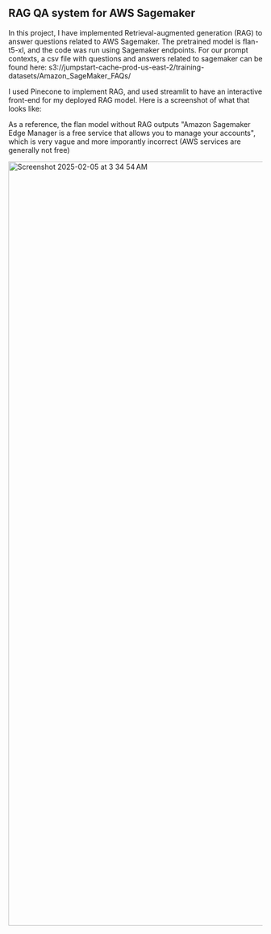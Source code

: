 ## RAG QA system for AWS Sagemaker

In this project, I have implemented Retrieval-augmented generation (RAG) to answer questions related to AWS Sagemaker. The pretrained model is flan-t5-xl, and the code was run using Sagemaker endpoints. For our prompt contexts, a csv file with questions and answers related to sagemaker can be found here: s3://jumpstart-cache-prod-us-east-2/training-datasets/Amazon_SageMaker_FAQs/

I used Pinecone to implement RAG, and used streamlit to have an interactive front-end for my deployed RAG model. Here is a screenshot of what that looks like:

As a reference, the flan model without RAG outputs "Amazon Sagemaker Edge Manager is a free service that allows you to manage your accounts", which is very vague and more imporantly incorrect (AWS services are generally not free)

<img width="1512" alt="Screenshot 2025-02-05 at 3 34 54 AM" src="https://github.com/user-attachments/assets/51a10532-1f78-4b1c-8b4b-c1edd8ee612f" />
